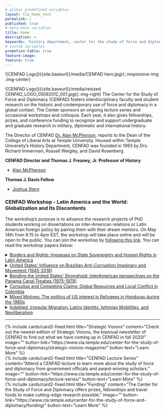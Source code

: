 ```yaml
---
# global predefined variables
layout: tla_home_test
permalink: /
published: true
# meta-data variables
title: Home
description: >-
keywords: 'history department, center for the study of force and diplomacy'
# custom variables
promotion-table: true
feature-image: 
feature: true
---
```

![CENFAD Logo]({{site.baseurl}}/media/CENFAD hero.jpg){:.responsive-img .img-center}

![CENFAD Logo]({{site.baseurl}}/media/resized CENFAD_LOGO_05092012_001.jpg){:.img-right}
The Center for the Study of Force and Diplomacy (CENFAD) fosters interdisciplinary faculty and student research on the historic and contemporary use of force and diplomacy in a global context. The Center sponsors an ongoing lecture series and occasional workshops and colloquia. Each year, it also gives fellowships, prizes, and conference funding to recognize and support undergraduate and graduate research in military, diplomatic and international history.

The Director of CENFAD [Dr. Alan McPherson](https://liberalarts.temple.edu/academics/faculty/mcpherson-alan), reports to the Dean of the College of Liberal Arts at Temple University. Housed within Temple University’s History Department, CENFAD was founded in 1993 by Drs. Richard Immerman, Russell Weigley, and David Rosenberg.

**CENFAD Director and Thomas J. Freaney, Jr. Professor of History**<br>
- [Alan McPherson](https://liberalarts.temple.edu/academics/faculty/mcpherson-alan)

**Thomas J. Davis Fellow**
- [Joshua Stern](mailto:tuj64084@temple.edu)

### CENFAD Workshop - Latin America and the World: Globalization and Its Discontents
The workshop’s purpose is to advance the research projects of PhD students working on dissertations on inter-American relations or Latin American foreign policy by pairing them with their dream mentors. On May 14th from 8:15 to 4pm EST, the workshop will take place online and will be open to the public. You can join the workshop by [following this link](https://temple.zoom.us/j/94935624119). You can read the workshop papers below:

<details>
  <summary><a href="" title="Borders and Rights: Impasses on State Sovereignty and Human Rights in Latin America">Borders and Rights: Impasses on State Sovereignty and Human Rights in Latin America</a>
</summary>
 <ul>
 <li><p>Author: Alexandre Quieroz, PhD student of Social History at the University of São Paulo</p></li> 
 <li><p> Mentor: Dr. Petra Goedde, Professor of History at Temple University</p></li>
</ul>
</details>

<details>
  <summary><a href="" title="United States’ Influence on Brazilian Anti-Corruption Imaginary and Movement (1945-2016)">United States’ Influence on Brazilian Anti-Corruption Imaginary and Movement (1945-2016)</a>
</summary>
 <ul>
 <li><p>Fernando Miramontes, PhD student of History at PUC-São Paulo</p></li> 
 <li><p> Mentor: Dr. Robert Karl, Associate Professor of Arts and Humanities at Minerva Schools and Temple University</p></li>
</ul>
</details>

<details>
  <summary><a href="" title="Bending the United States’ Stronghold: InterAmerican perspectives on the Panama Canal Treaties (1975-1978)">Bending the United States’ Stronghold: InterAmerican perspectives on the Panama Canal Treaties (1975-1978)</a>
</summary>
 <ul>
 <li><p>Author: Maxime Minne, PhD student of History at George Washington University</p></li> 
 <li><p> Mentor: Dr. Mark Lawrence, Associate Professor of History and Director of the LBJ Library at UT-Austin</p></li>
</ul>
</details>

<details>
  <summary><a href="" title="Consultas and Competing Claims: Global Resources and Local Conflict in Colombia">Consultas and Competing Claims: Global Resources and Local Conflict in Colombia</a>
</summary>
 <ul>
 <li><p>Author: Jamie L. Shenk, PhD student of Sociology at Oxford University</p></li> 
 <li><p> Mentor: Dr. Alisha Holland, Associate Professor in the Government Department at Harvard University</p></li>
</ul>
</details>

<details>
  <summary><a href="" title="Mixed Motives: The politics of US interest in Refugees in Honduras during the 1980s">Mixed Motives: The politics of US interest in Refugees in Honduras during the 1980s</a>
</summary>
 <ul>
 <li><p>Author: Fionntan O’Hara, PhD student of History at the London School of Economics</p></li> 
 <li><p> Mentor: Dr. Jussi Hanhimaki, Professor of International History at the Graduate Institute of International and Development Studies, Geneva</p></li>
</ul>
</details>

<details>
  <summary><a href="" title="Indebted, Irregular Migration: Latinx Identity, Isthmian Mobilities, and Neoliberalism">Indebted, Irregular Migration: Latinx Identity, Isthmian Mobilities, and Neoliberalism</a>
</summary>
 <ul>
 <li><p>Author: John Kennedy, PhD student of Romance Studies at Cornell University</p></li> 
 <li><p> Mentor: Dr. Hillel Soifer, Associate Professor of Political Science at Temple University</p></li>
</ul>
</details>

___

<div class="row row-wide">
  <div class="col m12 l4">{% include cards/card2-fixed.html
    title="Strategic Visions"
    content="Check out the newest edition of Strategic Visions, the biannual newsletter of CENFAD to find out what we have coming up in CENFAD in fall 2020!"
    image=""
    button-link="https://www.cla.temple.edu/center-for-the-study-of-force-and-diplomacy/strategic-visions-magazine/"
    button-text="Learn More" %}
  </div>
  <div class="row row-wide">
    <div class="col m12 l4">{% include cards/card2-fixed.html
      title="CENFAD Lecture Series"
      content="Attend a CENFAD lecture to learn more about the study of force and diplomacy from government officials and award-winning scholars."
      image=""
      button-link="https://www.cla.temple.edu/center-for-the-study-of-force-and-diplomacy/lecture-series/"
      button-text="Learn More" %}
    </div>
    <div class="row row-wide">
      <div class="col m12 l4">{% include cards/card2-fixed.html
        title="Funding"
        content="The Center for the Study of Force and Diplomacy offers prizes, fellowships and travel funds to make cutting-edge research possible."
        image=""
        button-link="https://www.cla.temple.edu/center-for-the-study-of-force-and-diplomacy/funding/"
        button-text="Learn More" %}
      </div>
</div>
